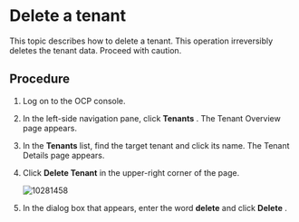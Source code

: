 # Delete a tenant

This topic describes how to delete a tenant. This operation irreversibly deletes the tenant data. Proceed with caution.

## Procedure

1. Log on to the OCP console.

2. In the left-side navigation pane, click **Tenants** . The Tenant Overview page appears.

3. In the **Tenants** list, find the target tenant and click its name. The Tenant Details page appears.

4. Click **Delete Tenant** in the upper-right corner of the page.

   ![10281458](https://obbusiness-private.oss-cn-shanghai.aliyuncs.com/doc/img/ocp/403-ce/%E5%88%A0%E9%99%A4%E7%A7%9F%E6%88%B7-1.png)

5. In the dialog box that appears, enter the word **delete** and click **Delete** .
